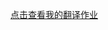 [点击查看我的翻译作业][1]


  [1]: file:///C:/Users/HP/Desktop/An%20Intro%20to%20Git%20and%20GitHub%20for%20Beginners%20%28Tutorial%29.html
